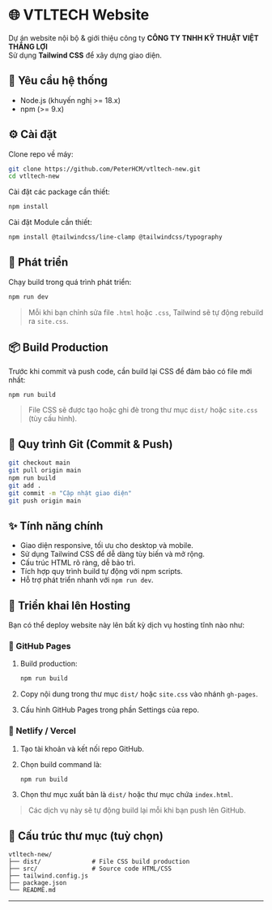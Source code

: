 # 🌐 VTLTECH Website

Dự án website nội bộ & giới thiệu công ty **CÔNG TY TNHH KỸ THUẬT VIỆT THẮNG LỢI**  
Sử dụng **Tailwind CSS** để xây dựng giao diện.

## 🚀 Yêu cầu hệ thống

- Node.js (khuyến nghị >= 18.x)  
- npm (>= 9.x)

## ⚙️ Cài đặt

Clone repo về máy:

```bash
git clone https://github.com/PeterHCM/vtltech-new.git
cd vtltech-new
```

Cài đặt các package cần thiết:

```bash
npm install
```
Cài đặt Module cần thiết:

```bash
npm install @tailwindcss/line-clamp @tailwindcss/typography
```
## 🎨 Phát triển

Chạy build trong quá trình phát triển:

```bash
npm run dev
```

> Mỗi khi bạn chỉnh sửa file `.html` hoặc `.css`, Tailwind sẽ tự động rebuild ra `site.css`.

## 📦 Build Production

Trước khi commit và push code, cần build lại CSS để đảm bảo có file mới nhất:

```bash
npm run build
```

> File CSS sẽ được tạo hoặc ghi đè trong thư mục `dist/` hoặc `site.css` (tùy cấu hình).

## 🔄 Quy trình Git (Commit & Push)

```bash
git checkout main
git pull origin main
npm run build
git add .
git commit -m "Cập nhật giao diện"
git push origin main
```

## ✨ Tính năng chính

- Giao diện responsive, tối ưu cho desktop và mobile.
- Sử dụng Tailwind CSS để dễ dàng tùy biến và mở rộng.
- Cấu trúc HTML rõ ràng, dễ bảo trì.
- Tích hợp quy trình build tự động với npm scripts.
- Hỗ trợ phát triển nhanh với `npm run dev`.

## 🚚 Triển khai lên Hosting

Bạn có thể deploy website này lên bất kỳ dịch vụ hosting tĩnh nào như:

### 🔹 GitHub Pages

1. Build production:

    ```bash
    npm run build
    ```

2. Copy nội dung trong thư mục `dist/` hoặc `site.css` vào nhánh `gh-pages`.

3. Cấu hình GitHub Pages trong phần Settings của repo.

### 🔹 Netlify / Vercel

1. Tạo tài khoản và kết nối repo GitHub.

2. Chọn build command là:

    ```bash
    npm run build
    ```

3. Chọn thư mục xuất bản là `dist/` hoặc thư mục chứa `index.html`.

> Các dịch vụ này sẽ tự động build lại mỗi khi bạn push lên GitHub.

## 📁 Cấu trúc thư mục (tuỳ chọn)

```plaintext
vtltech-new/
├── dist/              # File CSS build production
├── src/               # Source code HTML/CSS
├── tailwind.config.js
├── package.json
└── README.md
```

---
